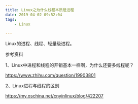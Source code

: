 ```yaml
---
title: Linux之为什么线程本质是进程
date: 2019-04-02 09:52:04
tags:
	- Linux

---
```






Linux的进程、线程、轻量级进程。



参考资料

1、Linux中进程和线程的开销基本一样啊，为什么还要多线程呢？

https://www.zhihu.com/question/19903801

2、Linux进程与线程的区别 

https://my.oschina.net/cnyinlinux/blog/422207

